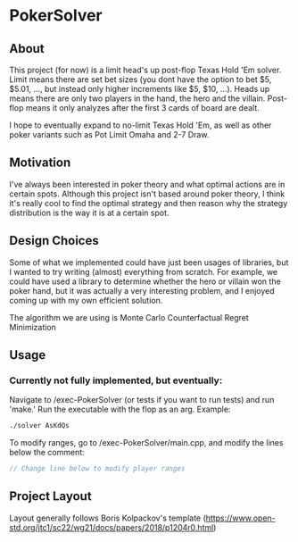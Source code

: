 # PokerSolver

## About
This project (for now) is a limit head's up post-flop Texas Hold 'Em solver. Limit means there are set bet sizes (you dont have the option to bet $5, $5.01, ..., but instead only higher increments like $5, $10, ...). Heads up means there are only two players in the hand, the hero and the villain. Post-flop means it only analyzes after the first 3 cards of board are dealt. 

I hope to eventually expand to no-limit Texas Hold 'Em, as well as other poker variants such as Pot Limit Omaha and 2-7 Draw.

## Motivation
I've always been interested in poker theory and what optimal actions are in certain spots. Although this project isn't based around poker theory, I think it's really cool to find the optimal strategy and then reason why the strategy distribution is the way it is at a certain spot.

## Design Choices
Some of what we implemented could have just been usages of libraries, but I wanted to try writing (almost) everything from scratch. For example, we could have used a library to determine whether the hero or villain won the poker hand, but it was actually a very interesting problem, and I enjoyed coming up with my own efficient solution.

The algorithm we are using is Monte Carlo Counterfactual Regret Minimization
## Usage

### Currently not fully implemented, but eventually:

Navigate to /exec-PokerSolver (or tests if you want to run tests) and run 'make.' Run the executable with the flop as an arg. Example:
```bash
./solver AsKdQs
```

To modify ranges, go to /exec-PokerSolver/main.cpp, and modify the lines below the comment:
```c++
// Change line below to modify player ranges
```

## Project Layout
Layout generally follows Boris Kolpackov's template (https://www.open-std.org/jtc1/sc22/wg21/docs/papers/2018/p1204r0.html)